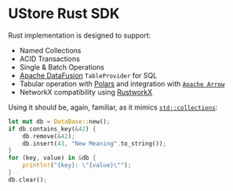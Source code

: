 # UStore Rust SDK

Rust implementation is designed to support:

-   Named Collections
-   ACID Transactions
-   Single & Batch Operations
-   [Apache DataFusion](https://arrow.apache.org/datafusion/) `TableProvider` for SQL
-   Tabular operation with [Polars](https://www.pola.rs/) and integration with [`Apache Arrow`](https://pola-rs.github.io/polars-book/user-guide/howcani/interop/arrow.html)
-   NetworkX compatibility using [RustworkX](https://github.com/Qiskit/rustworkx)

Using it should be, again, familiar, as it mimics [`std::collections`](https://doc.rust-lang.org/std/collections/hash_map/struct.HashMap.html):

```rust
let mut db = DataBase::new();
if db.contains_key(&42) {
    db.remove(&42);
    db.insert(43, "New Meaning".to_string());
}
for (key, value) in &db {
    println!("{key}: \"{value}\"");
}
db.clear();
```
